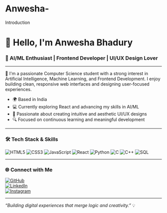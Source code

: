 # Anwesha-
Introduction 
# 👋 Hello, I'm Anwesha Bhadury

### 🎯 AI/ML Enthusiast | Frontend Developer | UI/UX Design Lover

---

🚀 I'm a passionate Computer Science student with a strong interest in Artificial Intelligence, Machine Learning, and Frontend Development. I enjoy building clean, responsive web interfaces and designing user-focused experiences.

- 🌍 Based in India  
- 💻 Currently exploring React and advancing my skills in AI/ML  
- 🎨 Passionate about creating intuitive and aesthetic UI/UX designs  
- 🔍 Focused on continuous learning and meaningful development  

---

### 🛠️ Tech Stack & Skills

![HTML5](https://img.shields.io/badge/HTML5-E34F26?style=flat&logo=html5&logoColor=white)
![CSS3](https://img.shields.io/badge/CSS3-1572B6?style=flat&logo=css3&logoColor=white)
![JavaScript](https://img.shields.io/badge/JavaScript-F7DF1E?style=flat&logo=javascript&logoColor=black)
![React](https://img.shields.io/badge/React-20232A?style=flat&logo=react&logoColor=61DAFB)
![Python](https://img.shields.io/badge/Python-3776AB?style=flat&logo=python&logoColor=white)
![C](https://img.shields.io/badge/C-00599C?style=flat&logo=c&logoColor=white)
![C++](https://img.shields.io/badge/C++-00599C?style=flat&logo=cplusplus&logoColor=white)
![SQL](https://img.shields.io/badge/SQL-4479A1?style=flat&logo=mysql&logoColor=white)

---

### 🌐 Connect with Me

[![GitHub](https://img.shields.io/badge/GitHub-181717?style=flat&logo=github&logoColor=white)](https://github.com/yourusername)  
[![LinkedIn](https://img.shields.io/badge/LinkedIn-0A66C2?style=flat&logo=linkedin&logoColor=white)](https://linkedin.com/in/yourlinkedin)  
[![Instagram](https://img.shields.io/badge/Instagram-E4405F?style=flat&logo=instagram&logoColor=white)](https://instagram.com/yourinstagram)  

---

_“Building digital experiences that merge logic and creativity.”_ 💡
